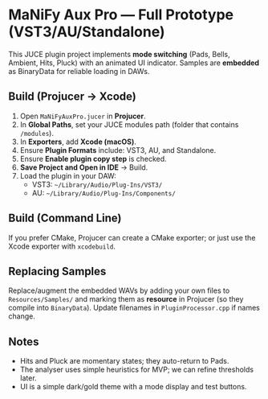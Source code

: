 # MaNiFy Aux Pro — Full Prototype (VST3/AU/Standalone)

This JUCE plugin project implements **mode switching** (Pads, Bells, Ambient, Hits, Pluck) with an animated UI indicator.
Samples are **embedded** as BinaryData for reliable loading in DAWs.

## Build (Projucer → Xcode)

1. Open `MaNiFyAuxPro.jucer` in **Projucer**.
2. In **Global Paths**, set your JUCE modules path (folder that contains `/modules`).
3. In **Exporters**, add **Xcode (macOS)**.
4. Ensure **Plugin Formats** include: VST3, AU, and Standalone.
5. Ensure **Enable plugin copy step** is checked.
6. **Save Project and Open in IDE** → Build.
7. Load the plugin in your DAW:
   - VST3: `~/Library/Audio/Plug-Ins/VST3/`
   - AU:    `~/Library/Audio/Plug-Ins/Components/`

## Build (Command Line)

If you prefer CMake, Projucer can create a CMake exporter; or just use the Xcode exporter with `xcodebuild`.

## Replacing Samples

Replace/augment the embedded WAVs by adding your own files to `Resources/Samples/` and marking them as **resource** in Projucer (so they compile into `BinaryData`). Update filenames in `PluginProcessor.cpp` if names change.

## Notes
- Hits and Pluck are momentary states; they auto-return to Pads.
- The analyser uses simple heuristics for MVP; we can refine thresholds later.
- UI is a simple dark/gold theme with a mode display and test buttons.
